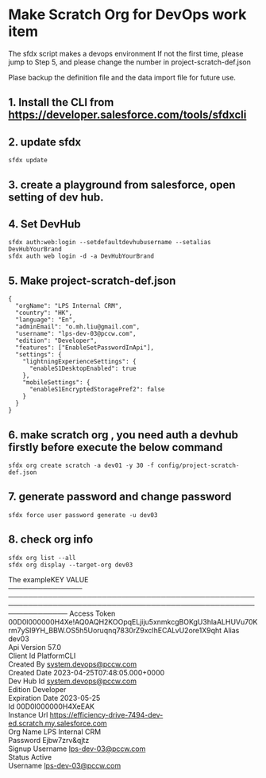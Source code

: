 # Make Scratch Org for DevOps work item

The sfdx script makes a devops environment
If not the first time, please jump to Step 5, and please change the number in project-scratch-def.json

Plase backup the definition file and the data import file for future use. 

## 1. Install the CLI from https://developer.salesforce.com/tools/sfdxcli

## 2. update sfdx
```
sfdx update
```

## 3. create a playground from salesforce, open setting of dev hub. 

## 4. Set DevHub
```
sfdx auth:web:login --setdefaultdevhubusername --setalias DevHubYourBrand
sfdx auth web login -d -a DevHubYourBrand
```
## 5. Make project-scratch-def.json
```
{
  "orgName": "LPS Internal CRM",
  "country": "HK",
  "language": "En",
  "adminEmail": "o.mh.liu@gmail.com",
  "username": "lps-dev-03@pccw.com",
  "edition": "Developer",
  "features": ["EnableSetPasswordInApi"],
  "settings": {
    "lightningExperienceSettings": {
      "enableS1DesktopEnabled": true
    },
    "mobileSettings": {
      "enableS1EncryptedStoragePref2": false
    }
  }
}

```
## 6. make scratch org , you need auth a devhub firstly before execute the below command 
```
sfdx org create scratch -a dev01 -y 30 -f config/project-scratch-def.json
```

## 7. generate password and change password
```
sfdx force user password generate -u dev03
```

## 8. check org info 
```
sfdx org list --all
sfdx org display --target-org dev03
```

The exampleKEY             VALUE                                                                                                            
 ─────────────── ──────────────────────────────────────────────────────────────────────────────────────────────────────────────── 
 Access Token    00D0l000000H4Xe!AQ0AQH2KOOpqELjiju5xnmkcgBOKgU3hlaALHUVu70Krm7ySI9YH_BBW.OS5h5Uoruqnq7830rZ9xcIhECALvU2ore1X9qht 
 Alias           dev03                                                                                                            
 Api Version     57.0                                                                                                             
 Client Id       PlatformCLI                                                                                                      
 Created By      system.devops@pccw.com                                                                                           
 Created Date    2023-04-25T07:48:05.000+0000                                                                                     
 Dev Hub Id      system.devops@pccw.com                                                                                           
 Edition         Developer                                                                                                        
 Expiration Date 2023-05-25                                                                                                       
 Id              00D0l000000H4XeEAK                                                                                               
 Instance Url    https://efficiency-drive-7494-dev-ed.scratch.my.salesforce.com                                                   
 Org Name        LPS Internal CRM                                                                                                 
 Password        Ejbw7zrv&qjtz                                                                                                    
 Signup Username lps-dev-03@pccw.com                                                                                              
 Status          Active                                                                                                           
 Username        lps-dev-03@pccw.com      

```

